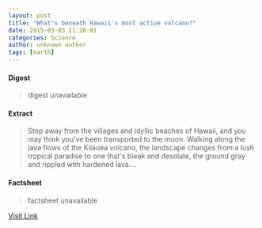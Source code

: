 ```yaml
---
layout: post
title: "What's beneath Hawaii's most active volcano?"
date: 2015-03-03 11:20:01
categories: Science
author: unknown author
tags: [earth]
---
```



#### Digest
>digest unavailable

#### Extract
>Step away from the villages and idyllic beaches of Hawaii, and you may think you've been transported to the moon. Walking along the lava flows of the Kilauea volcano, the landscape changes from a lush tropical paradise to one that's bleak and desolate, the ground gray and rippled with hardened lava....

#### Factsheet
>factsheet unavailable

[Visit Link](http://phys.org/news344584850.html)


